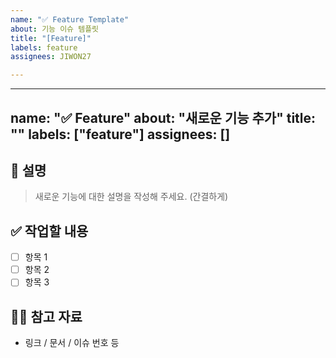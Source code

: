 ```yaml
---
name: "✅ Feature Template"
about: 기능 이슈 템플릿
title: "[Feature]"
labels: feature
assignees: JIWON27

---
```


---
name: "✅ Feature"
about: "새로운 기능 추가"
title: ""
labels: ["feature"]
assignees: []
---

## 📄 설명
> 새로운 기능에 대한 설명을 작성해 주세요. (간결하게)

## ✅ 작업할 내용
- [ ] 항목 1
- [ ] 항목 2
- [ ] 항목 3

## 🙋🏻 참고 자료
- 링크 / 문서 / 이슈 번호 등
